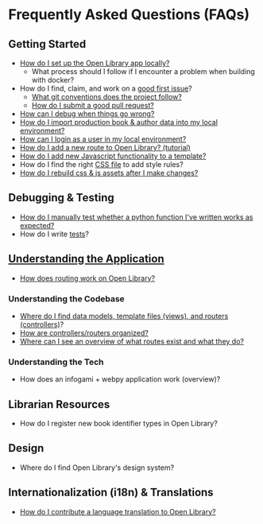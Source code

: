 # Frequently Asked Questions (FAQs)

## Getting Started

- [How do I set up the Open Library app locally?](https://github.com/internetarchive/openlibrary/tree/master/docker#welcome-to-the-docker-installation-guide-for-open-library-developers)
  - What process should I follow if I encounter a problem when building with docker?
- How do I find, claim, and work on a [good first issue](https://github.com/internetarchive/openlibrary/issues?q=is%3Aopen+is%3Aissue+label%3A%22Good+First+Issue%22+)?
  - [What git conventions does the project follow?](https://github.com/internetarchive/openlibrary/wiki/Git-Cheat-Sheet)
  - [How do I submit a good pull request?](https://github.com/internetarchive/openlibrary/wiki/Git-Cheat-Sheet#creating-a-pull-request)
- [How can I debug when things go wrong?](https://github.com/internetarchive/openlibrary/wiki/Debugging-and-Performance-Profiling)
- [How do I import production book & author data into my local environment?](https://github.com/internetarchive/openlibrary/wiki/Loading-Production-Book-Data)
- [How can I login as a user in my local environment?](https://github.com/internetarchive/openlibrary/blob/master/CONTRIBUTING.md#logging-in-as-admin)
- [How do I add a new route to Open Library? (tutorial)](https://github.com/internetarchive/openlibrary/blob/master/openlibrary/plugins/README.md#tutorial-implementing-a-new-route)
- [How do I add new Javascript functionality to a template?](https://github.com/internetarchive/openlibrary/wiki/Frontend-Guide#adding-new-javascript-files-to-html-templates)
- How do I find the right [CSS file](https://github.com/internetarchive/openlibrary/wiki/Frontend-Guide#working-with-css) to add style rules?
- [How do I rebuild css & js assets after I make changes?](https://github.com/internetarchive/openlibrary/wiki/Frontend-Guide#building-css-and-js)

## Debugging & Testing

- [How do I manually test whether a python function I've written works as expected?](https://github.com/internetarchive/openlibrary/wiki/Recipes#magic-incantation-accessing-webctx)
- How do I write [tests](https://github.com/internetarchive/openlibrary/wiki/Testing)?

## [Understanding the Application](https://archive.org/details/openlibrary-tour-2020/technical_overview.mp4)

- [How does routing work on Open Library?](https://github.com/internetarchive/openlibrary/wiki/Frontend-Guide#the-lifecycle-of-a-network-request)

### Understanding the Codebase

- [Where do I find data models, template files (views), and routers (controllers)](https://github.com/internetarchive/openlibrary/wiki/Frontend-Guide#file-organization-overview)? 
- [How are controllers/routers organized?](https://github.com/internetarchive/openlibrary/tree/master/openlibrary/plugins#understanding-directories)
- [Where can I see an overview of what routes exist and what they do?](https://github.com/internetarchive/openlibrary/wiki/Endpoints#list-of-all-routes)

### Understanding the Tech

- How does an infogami + webpy application work (overview)?

## Librarian Resources

- How do I register new book identifier types in Open Library?

## Design

- Where do I find Open Library's design system?

## Internationalization (i18n) & Translations

- [How do I contribute a language translation to Open Library?](https://github.com/internetarchive/openlibrary/wiki/Internationalization-Contributor's-Guide-(i18n))
